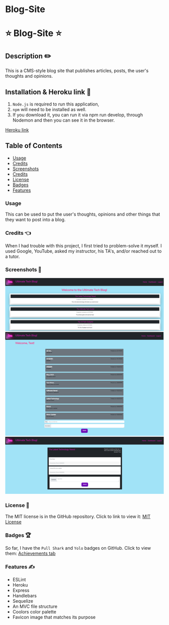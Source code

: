 # Blog-Site
# ⭐ Blog-Site ⭐

## Description ✏️

This is a CMS-style blog site that publishes articles, posts, the user's thoughts and opinions.


## Installation & Heroku link 🔑

1.  ```Node.js``` is required to run this application,
2.  ```npm``` will need to be installed as well.
3.  If you download it, you can run it via npm run develop, through 
    Nodemon and then you can see it in the browser.

[Heroku link](https://cf-blog-site.herokuapp.com/#)

## Table of Contents

- [Usage](#usage)
- [Credits](#credits)
- [Screenshots](#screenshots)
- [Credits](#credits)
- [License](#license)
- [Badges](#badges)
- [Features](#features)

### Usage

This can be used to put the user's thoughts, opinions and other things that they want to post into a blog.

### Credits 👈

When I had trouble with this project, I first tried to problem-solve it myself. I used Google, YouTube, asked my instructor, his TA's, and/or reached out to a tutor.

### Screenshots 🎯

![main-page](./public/images/Blog.png)
![post-page](./public/images/Blog2.png)
![comment-page](./public/images/comment-page.png)

### License 📝

The MIT license is in the GitHub repository.  Click to link to view it:
[MIT License](https://github.com/123sites/Blog-Site/blob/main/LICENSE)

### Badges 🏆

So far, I have the `Pull Shark` and `Yolo` badges on GitHub.  Click to view them:
[Achievements tab](https://github.com/123sites?tab=achievements)

### Features ✍

- ESLint
- Heroku
- Express
- Handlebars
- Sequelize
- An MVC file structure
- Coolors color palette
- Favicon image that matches its purpose 